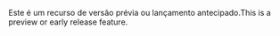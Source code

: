 <span data-ttu-id="61758-101">Este é um recurso de versão prévia ou lançamento antecipado.</span><span class="sxs-lookup"><span data-stu-id="61758-101">This is a preview or early release feature.</span></span>